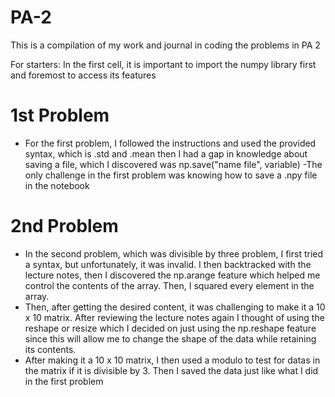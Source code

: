 # PA-2
This is a compilation of my work and journal in coding the problems in PA 2

For starters:
In the first cell, it is important to import the numpy library first and foremost to access its features

# 1st Problem
- For the first problem, I followed the instructions and used the provided syntax, which is .std and .mean then I had a gap in knowledge about saving a file, which I discovered was np.save("name file", variable)
-The only challenge in the first problem was knowing how to save a .npy file in the notebook

# 2nd Problem
- In the second problem, which was divisible by three problem, I first tried a syntax, but unfortunately, it was invalid. I then backtracked with the lecture notes, then I discovered the np.arange feature which helped me control the contents of the array. Then, I squared every element in the array.
- Then, after getting the desired content, it was challenging to make it a 10 x 10 matrix. After reviewing the lecture notes again I thought of using the reshape or resize which I decided on just using the np.reshape feature since this will allow me to change the shape of the data while retaining its contents.
- After making it a 10 x 10 matrix, I then used a modulo to test for datas in the matrix if it is divisible by 3. Then I saved the data just like what I did in the first problem
